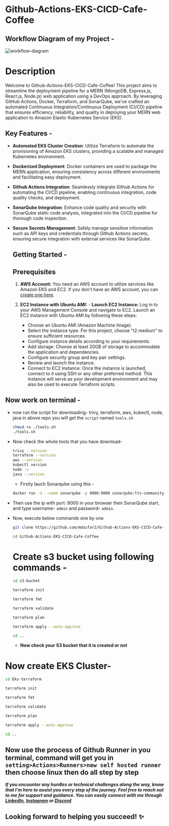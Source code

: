 # Github-Actions-EKS-CICD-Cafe-Coffee

## Workflow Diagram of my Project -
![workflow-diagram](https://github.com/mdazfar2/Github-Actions-EKS-CICD-Cafe-Coffee/assets/100375390/18fc51ab-7ccc-4971-a37c-9e740b854331)

# Description 
Welcome to Github-Actions-EKS-CICD-Cafe-Coffee! This project aims to streamline the deployment pipeline for a MERN (MongoDB, Express.js, React.js, Node.js) web application using a DevOps approach. By leveraging GitHub Actions, Docker, Terraform, and SonarQube, we've crafted an automated Continuous Integration/Continuous Deployment (CI/CD) pipeline that ensures efficiency, reliability, and quality in deploying your MERN web application to Amazon Elastic Kubernetes Service (EKS).

## Key Features -

- **Automated EKS Cluster Creation**: Utilize Terraform to automate the provisioning of Amazon EKS clusters, providing a scalable and managed Kubernetes environment.
- **Dockerized Deployment**: Docker containers are used to package the MERN application, ensuring consistency across different environments and facilitating easy deployment.
- **Github Actions Integration**: Seamlessly integrate Github Actions for automating the CI/CD pipeline, enabling continuous integration, code quality checks, and deployment.
- **SonarQube Integration**: Enhance code quality and security with SonarQube static code analysis, integrated into the CI/CD pipeline for thorough code inspection.
- **Secure Secrets Management**: Safely manage sensitive information such as API keys and credentials through Github Actions secrets, ensuring secure integration with external services like SonarQube.

  ## Getting Started -

  ## Prerequisites

     1. **AWS Account:** You need an AWS account to utilize services like Amazon EKS and EC2. If you don't have an AWS account, you can [create one here](https://signin.aws.amazon.com/signin?redirect_uri=https%3A%2F%2Fconsole.aws.amazon.com%2Fconsole%2Fhome%3FhashArgs%3D%2523%26isauthcode%3Dtrue%26nc2%3Dh_ct%26src%3Dheader-signin%26state%3DhashArgsFromTB_ap-southeast-2_aacbff57e379dd11&client_id=arn%3Aaws%3Asignin%3A%3A%3Aconsole%2Fcanvas&forceMobileApp=0&code_challenge=gz0r28YwtQey_P0ZDDgYsMbdjUHsI0LNhXn3s58m1nU&code_challenge_method=SHA-256).
 
     2. **EC2 Instance with Ubuntu AMI:**
            - **Launch EC2 Instance:** Log in to your AWS Management Console and navigate to EC2. Launch an EC2 instance with Ubuntu AMI by following these steps:

         - Choose an Ubuntu AMI (Amazon Machine Image).
         - Select the instance type. For this project, choose "t2.medium" to ensure sufficient resources.
         - Configure instance details according to your requirements.
         - Add storage: Choose at least 20GB of storage to accommodate the application and dependencies.
         - Configure security group and key pair settings.
         - Review and launch the instance.
         - Connect to EC2 Instance: Once the instance is launched, connect to it using SSH or any other preferred method. This instance will serve as your development environment and may also be used to execute Terraform scripts.
       


## Now work on terminal - 
 
  - now run the script for downloading- trivy, terraform, aws, kubectl, node, java in above repo you will get the ```script``` named ```tools.sh```
 
    ```bash
    chmod +x ./tools.sh
    ./tools.sh
    ```

  - Now check the whole tools that you have download-
 
    ```bash
    trivy --version
    terraform --version
    aws --version
    kubectl version
    node -v
    java --version
    ```

    - Firstly lauch Sonarqube using this -
    
    ```bash
    docker run -d --name sonarqube -p 9000:9000 sonarqube:lts-community
    ```
  - Then use the ip with port :9000 in your browser then SonarQube start, and type username- ```admin``` and password- ```admin```.

  - Now, execute below commands one by one

    ```bash
    git clone https://github.com/mdazfar2/Github-Actions-EKS-CICD-Cafe-Coffee.git
    ```
    ```bash
    cd Github-Actions-EKS-CICD-Cafe-Coffee
    ```
 
    # Create s3 bucket using following commands -

    ```bash
    cd s3-bucket
    ```

    ```bash
    terraform init
    ```

    ```bash
    terraform fmt
    ```

    ```bash
    terraform validate
    ```

    ```bash
    terraform plan
    ```

    ```bash
    terraform apply --auto-approve
    ```

    ```bash
    cd ..
    ```

    - **Now check your S3 bucket that it is created or not**
   
  # Now create EKS Cluster-

   ```bash
   cd Eks-terraform
   ```

  ```bash
  terraform init
  ```

  ```bash
  terraform fmt
  ```

  ```bash
  terraform validate
  ```

  ```bash
  terraform plan
  ```

  ```bash
  terraform apply --auto-approve
  ```

  ```bash
  cd ..
  ```
## Now use the process of Github Runner in you terminal, command will get you in ```setting>Actions>Runners>new self hosted runner``` then choose linux then do all step by step


***If you encounter any hurdles or technical challenges along the way, know that I'm here to assist you every step of the journey. Feel free to reach out to me for support and guidance. You can easily connect with me through [LinkedIn](https://linkedin.com/in/md-azfar-alam), [Instagram](https://www.instagram.com/azfarxx_/) or [Discord](https://discord.com/users/877531143610708028)***

##  Looking forward to helping you succeed! ✨
     
